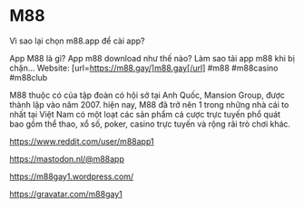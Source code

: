# M88

Vì sao lại chọn m88.app để cài app?

App M88 là gì? App m88 download như thế nào? Làm sao tải app m88 khi bị chặn... Website: [url=https://m88.gay/]m88.gay[/url]
#m88 #m88casino #m88club

M88 thuộc có của tập đoàn có hội sở tại Anh Quốc, Mansion Group, được thành lập vào năm 2007. hiện nay, M88 đã trở nên 1 trong những nhà cái to nhất tại Việt Nam có một loạt các sản phẩm cá cược trực tuyến phổ quát bao gồm thể thao, xổ số, poker, casino trực tuyến và rộng rãi trò chơi khác.

https://www.reddit.com/user/m88app1

https://mastodon.nl/@m88app

https://m88gay1.wordpress.com/

https://gravatar.com/m88gay1
